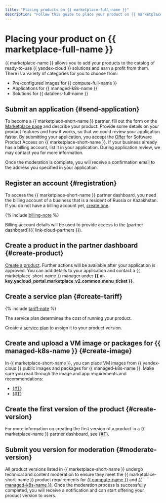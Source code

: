 ```yaml
---
title: "Placing products on {{ marketplace-full-name }}"
description: "Follow this guide to place your product on {{ marketplace-full-name }}."
---
```


# Placing your product on {{ marketplace-full-name }}

{{ marketplace-name }} allows you to add your products to the catalog of ready-to-use {{ yandex-cloud }} solutions and earn a profit from them. There is a variety of categories for you to choose from:
* Pre-configured images for {{ compute-full-name }}
* Applications for {{ managed-k8s-name }}
* Solutions for {{ datalens-full-name }}

## Submit an application {#send-application}

To become a {{ marketplace-short-name }} partner, fill out the form on the [Marketplace page](/marketplace#marketplace-form) and describe your product. Provide some details on your product features and how it works, so that we could review your application faster. By submitting your application, you accept the [Offer](https://yandex.ru/legal/marketplace_offer/?lang=en) for Software Product Access on {{ marketplace-short-name }}. If your business already has a billing account, list it in your application. During application review, we may contact you for more information.

Once the moderation is complete, you will receive a confirmation email to the address you specified in your application.

## Register an account {#registration}

To access the {{ marketplace-short-name }} partner dashboard, you need the billing account of a business that is a resident of Russia or Kazakhstan. If you do not have a billing account yet, [create one](operations/registration.md).

{% include [billing-note](../_includes/marketplace/billing-note.md) %}

Billing account details will be used to provide access to the [partner dashboard]({{ link-cloud-partners }}).

## Create a product in the partner dashboard {#create-product}

[Create a product](operations/create-product.md). Further actions will be available after your application is approved. You can add details to your application and contact a {{ marketplace-short-name }} manager under **{{ ui-key.yacloud_portal.marketplace_v2.common.menu_ticket }}**.

## Create a service plan {#create-tariff}

{% include [tariff-note](../_includes/marketplace/tariff-note.md) %}

The service plan determines the cost of running your product.

Create a [service plan](operations/create-tariff.md) to assign it to your product version.

## Create and upload a VM image or packages for {{ managed-k8s-name }} {#create-image}

In {{ marketplace-short-name }}, you can place VM images from {{ yandex-cloud }} public images and packages for {{ managed-k8s-name }}. Make sure you read through the image and app requirements and recommendations:
* [{#T}](operations/create-image.md)
* [{#T}](operations/create-container.md)

## Create the first version of the product {#create-version}

For more information on creating the first version of a product in a {{ marketplace-name }} partner dashboard, see [{#T}](operations/create-new-version.md).

## Submit you version for moderation {#moderate-version}

All product versions listed in {{ marketplace-short-name }} undergo technical and content moderation to ensure they meet the {{ marketplace-short-name }} product requirements for [{{ compute-name }}](operations/create-image.md) and [{{ managed-k8s-name }}](operations/create-container.md). Once the moderation process is successfully completed, you will receive a notification and can start offering your product version to users.